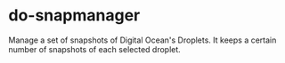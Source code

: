 # do-snapmanager
Manage a set of snapshots of Digital Ocean's Droplets. It keeps a certain number of snapshots of each selected droplet.
